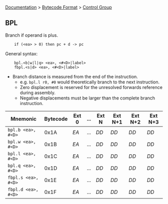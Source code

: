 [Documentation](../../README.md) > [Bytecode Format](../README.md) > [Control Group](../InstructionsControl.md)

## BPL

Branch if operand is plus.

        if (<ea> > 0) then pc + d -> pc

General syntax:

        bpl.<b|w|l|q> <ea>, <#<D>|label>
        fbpl.<s|d> <ea>, <#<D>|label>

* Branch distance is measured from the end of the instruction.
    - e.g. `bpl.l r0, #0` would theoretically branch to the next instruction.
    - Zero displacement is reserved for the unresolved forwards reference during assembly.
    - Negative displacements must be larger than the complete branch instruction.

| Mnemonic | Bytecode | Ext 0 | ... | Ext N | Ext N+1 | Ext N+2 | Ext N+3 |
| - | - | - | - | - | - | - | - |
| `bpl.b <ea>, #<D>` | 0x1A | *EA* | ... | *DD* | *DD* | *DD* | *DD* |
| `bpl.w <ea>, #<D>` | 0x1B | *EA* | ... | *DD* | *DD* | *DD* | *DD* |
| `bpl.l <ea>, #<D>` | 0x1C | *EA* | ... | *DD* | *DD* | *DD* | *DD* |
| `bpl.q <ea>, #<D>` | 0x1D | *EA* | ... | *DD* | *DD* | *DD* | *DD* |
| `fbpl.s <ea>, #<D>` | 0x1E | *EA* | ... | *DD* | *DD* | *DD* | *DD* |
| `fbpl.d <ea>, #<D>` | 0x1F | *EA* | ... | *DD* | *DD* | *DD* | *DD* |
